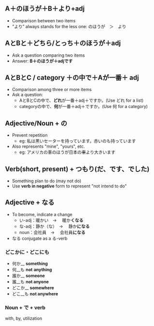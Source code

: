 ## A＋のほうが＋B＋より+adj
- Comparison between two items
- ”より” always stands for the less one: のほうが　＞　より

## AとBと＋どちら/とっち＋のほうが＋adj
- Ask a question comparing two items
- Answer: **B＋のほうが＋adjです**

## AとBとC / category ＋の中で＋Aが一番＋ adj
- Comparison among three or more items
- Ask a question:
	- AとBとCの中で、**どれ**が一番＋adj＋ですか。(Use どれ for a list)
	- categoryの中で、**何**が一番＋adj＋ですか。(Use 何 for a category)

## Adjective/Noun + の
- Prevent repetition
	- eg: 私は黒いセーターを持っています。赤いのも持っています
- Also represents "mine", "yours", etc.
	- eg: アメリカの車のほうが日本の~~車~~より大きいます

## Verb(short, present) + つもり(だ、です、でした)
- Something plan to do (may not do)
- Use **verb in negative** form to represent "not intend to do"

## Adjective + なる
- To become, indicate a change
	- い-adj：暖かい　→ 　暖か**くなる**
	- な-adj：静か（な）　→ 　静か**になる**
	- noun：会社員　→ 　会社員**になる**
- なる conjugate as a る-verb

### どこかに・どこにも
- 何か__   **something**
- 何__も   **not** **anything**
- 誰か__   **someone**
- 誰__も   **not anyone**
- どこか__   **somewhere**
- どこ__も   **not anywhere**

### Noun + で + verb
with, by, utilization 

